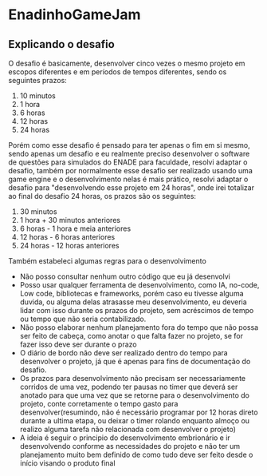 # EnadinhoGameJam

## Explicando o desafio

O desafio é basicamente, desenvolver cinco vezes o mesmo projeto em escopos diferentes e em períodos de tempos diferentes, sendo os seguintes prazos:

1. 10 minutos
2. 1 hora
3. 6 horas
4. 12 horas
5. 24 horas

Porém como esse desafio é pensado para ter apenas o fim em si mesmo, sendo apenas um desafio e eu realmente preciso desenvolver o software de questões para simulados do ENADE para faculdade, resolvi adaptar o desafio, também por normalmente esse desafio ser realizado usando uma game engine e o desenvolvimento nelas é mais prático, resolvi adaptar o desafio para "desenvolvendo esse projeto em 24 horas", onde irei totalizar ao final do desafio 24 horas, os prazos são os seguintes:

1. 30 minutos
2. 1 hora + 30 minutos anteriores
3. 6 horas - 1 hora e meia anteriores
4. 12 horas - 6 horas anteriores
5. 24 horas - 12 horas anteriores

Também estabeleci algumas regras para o desenvolvimento

* Não posso consultar nenhum outro código que eu já desenvolvi
* Posso usar qualquer ferramenta de desenvolvimento, como IA, no-code, Low code, bibliotecas e frameworks, porém caso eu tivesse alguma duvida, ou alguma delas atrasasse meu desenvolvimento, eu deveria lidar com isso durante os prazos do projeto, sem acréscimos de tempo ou tempo que não seria contabilizado.
* Não posso elaborar nenhum planejamento fora do tempo que não possa ser feito de cabeça, como anotar o que falta fazer no projeto, se for fazer isso deve ser durante o prazo
* O diário de bordo não deve ser realizado dentro do tempo para desenvolver o projeto, já que é apenas para fins de documentação do desafio.
* Os prazos para desenvolvimento não precisam ser necessariamente corridos de uma vez, podendo ter pausas no timer que deverá ser anotado para que uma vez que se retorne para o desenvolvimento do projeto, conte corretamente o tempo gasto para desenvolver(resumindo, não é necessário programar por 12 horas direto durante a ultima etapa, ou deixar o timer rolando enquanto almoço ou realizo alguma tarefa não relacionada com desenvolver o projeto)
* A ideia é seguir o principio do desenvolvimento embrionário e ir desenvolvendo conforme as necessidades do projeto e não ter um planejamento muito bem definido de como tudo deve ser feito desde o início visando o produto final
